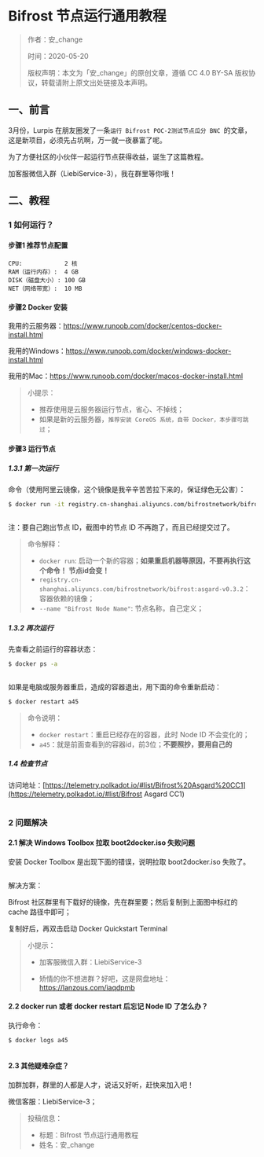 # Bifrost 节点运行通用教程

> 作者：安_change
>
> 时间：2020-05-20
>
> 版权声明：本文为「安_change」的原创文章，遵循 CC 4.0 BY-SA 版权协议，转载请附上原文出处链接及本声明。

## 一、前言

3月份，Lurpis 在朋友圈发了一条`运行 Bifrost POC-2测试节点瓜分 BNC `的文章，这是新项目，必须先占坑啊，万一就一夜暴富了呢。

为了方便社区的小伙伴一起运行节点获得收益，诞生了这篇教程。

加客服微信入群（LiebiService-3），我在群里等你哦！

## 二、教程

### 1 如何运行？

#### 步骤1 推荐节点配置

```
CPU:			2 核
RAM（运行内存）: 	4 GB
DISK（磁盘大小）:	100 GB
NET（网络带宽）:	10 MB
```



#### 步骤2 Docker 安装

我用的云服务器：https://www.runoob.com/docker/centos-docker-install.html

我用的Windows：https://www.runoob.com/docker/windows-docker-install.html

我用的Mac：https://www.runoob.com/docker/macos-docker-install.html

> 小提示：
>
> - 推荐使用是云服务器运行节点，省心、不掉线；
> - 如果是新的云服务器，`推荐安装 CoreOS 系统，自带 Docker，本步骤可跳过`；

#### 步骤3 运行节点

##### 1.3.1 第一次运行

命令（使用阿里云镜像，这个镜像是我辛辛苦苦拉下来的，保证绿色无公害）：

```sh
$ docker run -it registry.cn-shanghai.aliyuncs.com/bifrostnetwork/bifrost:asgard-v0.3.2 --name "Bifrost Node Name" --validator
```

<img :src="$withBase('/zh/node-tutorials-01.png')" alt="" />

注：要自己跑出节点 ID，截图中的节点 ID 不再跑了，而且已经提交过了。

>  命令解释：
>
> - `docker run`: 启动一个新的容器；**如果重启机器等原因，不要再执行这个命令！ 节点id会变！**
> - `registry.cn-shanghai.aliyuncs.com/bifrostnetwork/bifrost:asgard-v0.3.2`：容器依赖的镜像；
> - `--name "Bifrost Node Name"`: 节点名称，自己定义；

##### 1.3.2 再次运行

先查看之前运行的容器状态：

```sh
$ docker ps -a
```

<img :src="$withBase('/zh/node-tutorials-02.png')" alt="" />

如果是电脑或服务器重启，造成的容器退出，用下面的命令重新启动：

```sh
$ docker restart a45
```

> 命令说明：
>
> - `docker restart`：重启已经存在的容器，此时 Node ID 不会变化的；
> - `a45`：就是前面查看到的容器id，前3位；**不要照抄，要用自己的**

##### 1.4 检查节点

访问地址：[https://telemetry.polkadot.io/#list/Bifrost%20Asgard%20CC1](https://telemetry.polkadot.io/#list/Bifrost Asgard CC1)

<img :src="$withBase('/zh/node-tutorials-03.png')" alt="" />

### 2 问题解决

#### 2.1 解决 Windows Toolbox 拉取 boot2docker.iso 失败问题

安装 Docker Toolbox 是出现下面的错误，说明拉取 boot2docker.iso 失败了。

<img :src="$withBase('/zh/node-tutorials-04.png')" alt="" />

解决方案：

Bifrost 社区群里有下载好的镜像，先在群里要；然后复制到上面图中标红的 cache 路径中即可；

复制好后，再双击启动 Docker Quickstart Terminal

> 小提示：
>
> - 加客服微信入群：LiebiService-3
>
> - 矫情的你不想进群？好吧，这是网盘地址：https://lanzous.com/iaqdpmb

#### 2.2 docker run 或者 docker restart 后忘记 Node ID 了怎么办？

执行命令：

```sh
$ docker logs a45
```

<img :src="$withBase('/zh/node-tutorials-05.png')" alt="" />

#### 2.3 其他疑难杂症？

加群加群，群里的人都是人才，说话又好听，赶快来加入吧！

微信客服：LiebiService-3；


> 投稿信息：
>
> - 标题：Bifrost 节点运行通用教程
> - 姓名：安_change
